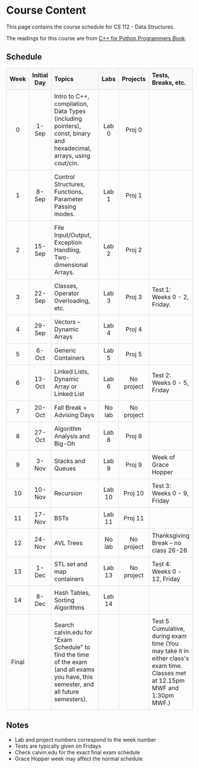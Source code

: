 # Course Content

This page contains the course schedule for CS 112 - Data Structures.

The readings for this course are from [C++ for Python Programmers Book](https://runestone.academy/runestone/books/published/cpp4python/index.html).

## Schedule

<table style="width: 100%; border-collapse: collapse; table-layout: fixed;">
  <thead>
    <tr style="background-color: #f8f9fa;">
      <th style="border: 1px solid #ddd; padding: 8px; text-align: center; width: 10%;">Week</th>
      <th style="border: 1px solid #ddd; padding: 8px; text-align: center; width: 10%;">Initial Day</th>
      <th style="border: 1px solid #ddd; padding: 8px; text-align: left; width: 40%;">Topics</th>
      <th style="border: 1px solid #ddd; padding: 8px; text-align: center; width: 10%;">Labs</th>
      <th style="border: 1px solid #ddd; padding: 8px; text-align: center; width: 10%;">Projects</th>
      <th style="border: 1px solid #ddd; padding: 8px; text-align: left; width: 20%;">Tests, Breaks, etc.</th>
    </tr>
  </thead>
  <tbody>
    <tr>
      <td style="border: 1px solid #ddd; padding: 8px; text-align: center;">0</td>
      <td style="border: 1px solid #ddd; padding: 8px; text-align: center;">1-Sep</td>
      <td style="border: 1px solid #ddd; padding: 8px;">Intro to C++, compilation, Data Types (including pointers), const, binary and hexadecimal, arrays, using cout/cin.</td>
      <td style="border: 1px solid #ddd; padding: 8px; text-align: center;">Lab 0</td>
      <td style="border: 1px solid #ddd; padding: 8px; text-align: center;">Proj 0</td>
      <td style="border: 1px solid #ddd; padding: 8px;"></td>
    </tr>
    <tr>
      <td style="border: 1px solid #ddd; padding: 8px; text-align: center;">1</td>
      <td style="border: 1px solid #ddd; padding: 8px; text-align: center;">8-Sep</td>
      <td style="border: 1px solid #ddd; padding: 8px;">Control Structures, Functions, Parameter Passing modes.</td>
      <td style="border: 1px solid #ddd; padding: 8px; text-align: center;">Lab 1</td>
      <td style="border: 1px solid #ddd; padding: 8px; text-align: center;">Proj 1</td>
      <td style="border: 1px solid #ddd; padding: 8px;"></td>
    </tr>
    <tr>
      <td style="border: 1px solid #ddd; padding: 8px; text-align: center;">2</td>
      <td style="border: 1px solid #ddd; padding: 8px; text-align: center;">15-Sep</td>
      <td style="border: 1px solid #ddd; padding: 8px;">File Input/Output, Exception Handling, Two-dimensional Arrays.</td>
      <td style="border: 1px solid #ddd; padding: 8px; text-align: center;">Lab 2</td>
      <td style="border: 1px solid #ddd; padding: 8px; text-align: center;">Proj 2</td>
      <td style="border: 1px solid #ddd; padding: 8px;"></td>
    </tr>
    <tr>
      <td style="border: 1px solid #ddd; padding: 8px; text-align: center;">3</td>
      <td style="border: 1px solid #ddd; padding: 8px; text-align: center;">22-Sep</td>
      <td style="border: 1px solid #ddd; padding: 8px;">Classes, Operator Overloading, etc.</td>
      <td style="border: 1px solid #ddd; padding: 8px; text-align: center;">Lab 3</td>
      <td style="border: 1px solid #ddd; padding: 8px; text-align: center;">Proj 3</td>
      <td style="border: 1px solid #ddd; padding: 8px;">Test 1: Weeks 0 - 2, Friday.</td>
    </tr>
    <tr>
      <td style="border: 1px solid #ddd; padding: 8px; text-align: center;">4</td>
      <td style="border: 1px solid #ddd; padding: 8px; text-align: center;">29-Sep</td>
      <td style="border: 1px solid #ddd; padding: 8px;">Vectors – Dynamic Arrays</td>
      <td style="border: 1px solid #ddd; padding: 8px; text-align: center;">Lab 4</td>
      <td style="border: 1px solid #ddd; padding: 8px; text-align: center;">Proj 4</td>
      <td style="border: 1px solid #ddd; padding: 8px;"></td>
    </tr>
    <tr>
      <td style="border: 1px solid #ddd; padding: 8px; text-align: center;">5</td>
      <td style="border: 1px solid #ddd; padding: 8px; text-align: center;">6-Oct</td>
      <td style="border: 1px solid #ddd; padding: 8px;">Generic Containers</td>
      <td style="border: 1px solid #ddd; padding: 8px; text-align: center;">Lab 5</td>
      <td style="border: 1px solid #ddd; padding: 8px; text-align: center;">Proj 5</td>
      <td style="border: 1px solid #ddd; padding: 8px;"></td>
    </tr>
    <tr>
      <td style="border: 1px solid #ddd; padding: 8px; text-align: center;">6</td>
      <td style="border: 1px solid #ddd; padding: 8px; text-align: center;">13-Oct</td>
      <td style="border: 1px solid #ddd; padding: 8px;">Linked Lists, Dynamic Array or Linked List</td>
      <td style="border: 1px solid #ddd; padding: 8px; text-align: center;">Lab 6</td>
      <td style="border: 1px solid #ddd; padding: 8px; text-align: center;">No project</td>
      <td style="border: 1px solid #ddd; padding: 8px;">Test 2: Weeks 0 - 5, Friday</td>
    </tr>
    <tr>
      <td style="border: 1px solid #ddd; padding: 8px; text-align: center;">7</td>
      <td style="border: 1px solid #ddd; padding: 8px; text-align: center;">20-Oct</td>
      <td style="border: 1px solid #ddd; padding: 8px;">Fall Break + Advising Days</td>
      <td style="border: 1px solid #ddd; padding: 8px; text-align: center;">No lab</td>
      <td style="border: 1px solid #ddd; padding: 8px; text-align: center;">No project</td>
      <td style="border: 1px solid #ddd; padding: 8px;"></td>
    </tr>
    <tr>
      <td style="border: 1px solid #ddd; padding: 8px; text-align: center;">8</td>
      <td style="border: 1px solid #ddd; padding: 8px; text-align: center;">27-Oct</td>
      <td style="border: 1px solid #ddd; padding: 8px;">Algorithm Analysis and Big-Oh</td>
      <td style="border: 1px solid #ddd; padding: 8px; text-align: center;">Lab 8</td>
      <td style="border: 1px solid #ddd; padding: 8px; text-align: center;">Proj 8</td>
      <td style="border: 1px solid #ddd; padding: 8px;"></td>
    </tr>
    <tr>
      <td style="border: 1px solid #ddd; padding: 8px; text-align: center;">9</td>
      <td style="border: 1px solid #ddd; padding: 8px; text-align: center;">3-Nov</td>
      <td style="border: 1px solid #ddd; padding: 8px;">Stacks and Queues</td>
      <td style="border: 1px solid #ddd; padding: 8px; text-align: center;">Lab 9</td>
      <td style="border: 1px solid #ddd; padding: 8px; text-align: center;">Proj 9</td>
      <td style="border: 1px solid #ddd; padding: 8px;">Week of Grace Hopper</td>
    </tr>
    <tr>
      <td style="border: 1px solid #ddd; padding: 8px; text-align: center;">10</td>
      <td style="border: 1px solid #ddd; padding: 8px; text-align: center;">10-Nov</td>
      <td style="border: 1px solid #ddd; padding: 8px;">Recursion</td>
      <td style="border: 1px solid #ddd; padding: 8px; text-align: center;">Lab 10</td>
      <td style="border: 1px solid #ddd; padding: 8px; text-align: center;">Proj 10</td>
      <td style="border: 1px solid #ddd; padding: 8px;">Test 3: Weeks 0 - 9, Friday</td>
    </tr>
    <tr>
      <td style="border: 1px solid #ddd; padding: 8px; text-align: center;">11</td>
      <td style="border: 1px solid #ddd; padding: 8px; text-align: center;">17-Nov</td>
      <td style="border: 1px solid #ddd; padding: 8px;">BSTs</td>
      <td style="border: 1px solid #ddd; padding: 8px; text-align: center;">Lab 11</td>
      <td style="border: 1px solid #ddd; padding: 8px; text-align: center;">Proj 11</td>
      <td style="border: 1px solid #ddd; padding: 8px;"></td>
    </tr>
    <tr>
      <td style="border: 1px solid #ddd; padding: 8px; text-align: center;">12</td>
      <td style="border: 1px solid #ddd; padding: 8px; text-align: center;">24-Nov</td>
      <td style="border: 1px solid #ddd; padding: 8px;">AVL Trees</td>
      <td style="border: 1px solid #ddd; padding: 8px; text-align: center;">No lab</td>
      <td style="border: 1px solid #ddd; padding: 8px; text-align: center;">No project</td>
      <td style="border: 1px solid #ddd; padding: 8px;">Thanksgiving Break – no class 26-28</td>
    </tr>
    <tr>
      <td style="border: 1px solid #ddd; padding: 8px; text-align: center;">13</td>
      <td style="border: 1px solid #ddd; padding: 8px; text-align: center;">1-Dec</td>
      <td style="border: 1px solid #ddd; padding: 8px;">STL set and map containers</td>
      <td style="border: 1px solid #ddd; padding: 8px; text-align: center;">Lab 13</td>
      <td style="border: 1px solid #ddd; padding: 8px; text-align: center;">No project</td>
      <td style="border: 1px solid #ddd; padding: 8px;">Test 4: Weeks 0 - 12, Friday</td>
    </tr>
    <tr>
      <td style="border: 1px solid #ddd; padding: 8px; text-align: center;">14</td>
      <td style="border: 1px solid #ddd; padding: 8px; text-align: center;">8-Dec</td>
      <td style="border: 1px solid #ddd; padding: 8px;">Hash Tables, Sorting Algorithms</td>
      <td style="border: 1px solid #ddd; padding: 8px; text-align: center;">Lab 14</td>
      <td style="border: 1px solid #ddd; padding: 8px; text-align: center;"></td>
      <td style="border: 1px solid #ddd; padding: 8px;"></td>
    </tr>
    <tr>
      <td style="border: 1px solid #ddd; padding: 8px; text-align: center;">Final</td>
      <td style="border: 1px solid #ddd; padding: 8px; text-align: center;"></td>
      <td style="border: 1px solid #ddd; padding: 8px;">Search calvin.edu for "Exam Schedule" to find the time of the exam (and all exams you have, this semester, and all future semesters).</td>
      <td style="border: 1px solid #ddd; padding: 8px; text-align: center;"></td>
      <td style="border: 1px solid #ddd; padding: 8px; text-align: center;"></td>
      <td style="border: 1px solid #ddd; padding: 8px;">Test 5 Cumulative, during exam time (You may take it in either class's exam time. Classes met at 12.15pm MWF and 1:30pm MWF.)</td>
    </tr>
  </tbody>
</table>

## Notes

* Lab and project numbers correspond to the week number
* Tests are typically given on Fridays
* Check calvin.edu for the exact final exam schedule
* Grace Hopper week may affect the normal schedule
